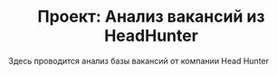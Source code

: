 # <center> Проект: Анализ вакансий из HeadHunter

Здесь проводится анализ базы вакансий от компании Head Hunter